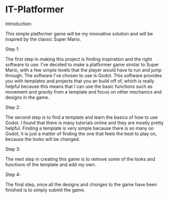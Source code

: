 # IT-Platformer

Introduction:

This simple platformer game will be my innovative solution and will be inspired by the classic Super Mario.

Step 1:

The first step in making this project is finding inspiration and the right software to use. I've decided to make a platformer game similar to Super Mario, with a few simple levels that the player would have to run and jump through. The software I've chosen to use is Godot. This software provides you with templates and projects that you an build off of, which is really helpful because this means that I can use the basic functions such as movement and gravity from a template and focus on other mechanics and designs in the game.

Step 2:

The second step is to find a template and learn the basics of how to use Godot. I found that there is many tutorials online and they are mostly pretty helpful. Finding a template is very simple because there is so many on Godot, it is just a matter of finding the one that feels the best to play on, because the looks will be changed.

Step 3:

The next step in creating this game is to remove some of the looks and functions of the template and add my own.

Step 4:

The final step, once all the designs and chsnges to the game have been finished is to simply submit the game.
